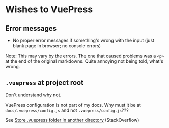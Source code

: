 # Wishes to VuePress

## Error messages

- No proper error messages if something's wrong with the input (just blank page in browser; no console errors)

Note: This may vary by the errors. The one that caused problems was a `<p>` at the end of the original markdowns. Quite annoying not being told, what's wrong.

## `.vuepress` at project root

Don't understand why not. 

VuePress configuration is not part of my docs. Why must it be at `docs/.vuepress/config.js` and not `.vuepress/config.js`???

See [Store .vuepress folder in another directory](https://stackoverflow.com/questions/51326711/store-vuepress-folder-in-another-directory/62237733#62237733) (StackOverflow)

